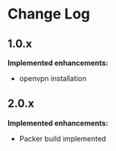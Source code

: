 # Change Log

## 1.0.x

**Implemented enhancements:**

- openvpn installation

## 2.0.x

**Implemented enhancements:**

- Packer build implemented
